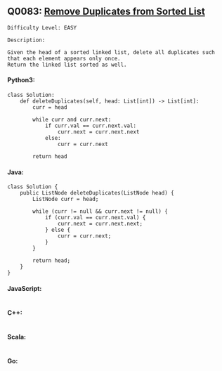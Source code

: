 ## Q0083: [Remove Duplicates from Sorted List](https://leetcode.com/problems/remove-duplicates-from-sorted-list/)

```
Difficulty Level: EASY
```

```
Description:

Given the head of a sorted linked list, delete all duplicates such that each element appears only once.
Return the linked list sorted as well.
```

#### Python3:

```
class Solution:
    def deleteDuplicates(self, head: List[int]) -> List[int]:
        curr = head

        while curr and curr.next:
            if curr.val == curr.next.val:
                curr.next = curr.next.next
            else:
                curr = curr.next
                
        return head
```

#### Java:

```
class Solution {
    public ListNode deleteDuplicates(ListNode head) {
        ListNode curr = head;

        while (curr != null && curr.next != null) {
            if (curr.val == curr.next.val) {
                curr.next = curr.next.next;
            } else {
                curr = curr.next;
            }
        }
                
        return head;
    }
}
```

#### JavaScript:

```

```

#### C++:

```

```

#### Scala:

```

```

#### Go:

```

```